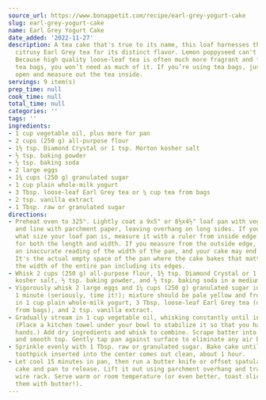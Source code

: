```yaml
---
source_url: https://www.bonappetit.com/recipe/earl-grey-yogurt-cake
slug: earl-grey-yogurt-cake
name: Earl Grey Yogurt Cake
date_added: '2022-11-27'
description: A tea cake that's true to its name, this loaf harnesses the power of
  citrusy Earl Grey tea for its distinct flavor. Lemon poppyseed can't hold a candle.
  Because high quality loose-leaf tea is often much more fragrant and flavorful than
  tea bags, you won’t need as much of it. If you’re using tea bags, just snip them
  open and measure out the tea inside.
servings: 9 item(s)
prep_time: null
cook_time: null
total_time: null
categories: ''
tags: ''
ingredients:
- 1 cup vegetable oil, plus more for pan
- 2 cups (250 g) all-purpose flour
- 1½ tsp. Diamond Crystal or 1 tsp. Morton kosher salt
- ½ tsp. baking powder
- ½ tsp. baking soda
- 2 large eggs
- 1¼ cups (250 g) granulated sugar
- 1 cup plain whole-milk yogurt
- 3 Tbsp. loose-leaf Earl Grey tea or ¼ cup tea from bags
- 2 tsp. vanilla extract
- 1 Tbsp. raw or granulated sugar
directions:
- Preheat oven to 325°. Lightly coat a 9x5" or 8½x4½" loaf pan with vegetable oil
  and line with parchment paper, leaving overhang on long sides. If you’re not sure
  what size your loaf pan is, measure it with a ruler from inside edge to inside edge
  for both the length and width. If you measure from the outside edge, you’ll get
  an inaccurate reading of the width of the pan, and your cake may end up overflowing!
  It's the actual empty space of the pan where the cake bakes that matters here, not
  the width of the entire pan including its edges.
- Whisk 2 cups (250 g) all-purpose flour, 1½ tsp. Diamond Crystal or 1 tsp. Morton
  kosher salt, ½ tsp. baking powder, and ½ tsp. baking soda in a medium bowl to combine.
- Vigorously whisk 2 large eggs and 1¼ cups (250 g) granulated sugar in a large bowl
  1 minute (seriously, time it!); mixture should be pale yellow and frothy. Whisk
  in 1 cup plain whole-milk yogurt, 3 Tbsp. loose-leaf Earl Grey tea (or ¼ cup tea
  from bags), and 2 tsp. vanilla extract.
- Gradually stream in 1 cup vegetable oil, whisking constantly until incorporated.
  (Place a kitchen towel under your bowl to stabilize it so that you have two free
  hands.) Add dry ingredients and whisk to combine. Scrape batter into prepared pan
  and smooth top. Gently tap pan against surface to eliminate any air bubbles.
- Sprinkle evenly with 1 Tbsp. raw or granulated sugar. Bake cake until a skewer or
  toothpick inserted into the center comes out clean, about 1 hour.
- Let cool 15 minutes in pan, then run a butter knife or offset spatula between the
  cake and pan to release. Lift it out using parchment overhang and transfer to a
  wire rack. Serve warm or room temperature (or even better, toast slices and slather
  them with butter!).
---
```

